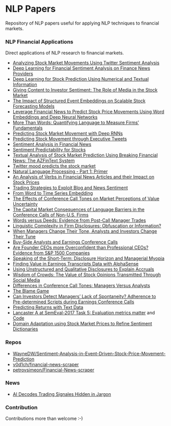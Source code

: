 # NLP Papers
Repository of NLP papers useful for applying NLP techniques to financial markets.

### NLP Financial Applications
Direct applications of NLP research to financial markets.
* [Analyzing Stock Market Movements Using Twitter Sentiment Analysis](pdf/analyzing_stock_market_movements_using_twitter_sentiment_analysis.pdf)
* [Deep Learning for Financial Sentiment Analysis on Finance News Providers](pdf/deep_learning_for_financial_sentiment_analysis_on_finance_news_providers.pdf)
* [Deep Learning for Stock Prediction Using Numerical and Textual Information](pdf/deep_learning_for_stock_prediction_using_numerical_and_textual_information.pdf)
* [Giving Content to Investor Sentiment: The Role of Media in the Stock Market](pdf/giving_content_to_investor_sentiment_the_role_of_media_in_the_stock_market.pdf)
* [The Impact of Structured Event Embeddings on Scalable Stock Forecasting Models](pdf/impact_of_structured_event_embeddings_on_scalable_stock_forecasting_models.pdf)
* [Leverage Financial News to Predict Stock Price Movements Using Word Embeddings and Deep Neural Networks](pdf/leverage_financial_news_to_predict_stock_price_movements.pdf)
* [More Than Words: Quantifying Language to Measure Firms’ Fundamentals](pdf/more_than_words_quantifying_language.pdf)
* [Predicting Stock Market Movement with Deep RNNs](pdf/predicting_stock_market_movement_with_deep_rnns.pdf)
* [Predicting Stock Movement through Executive Tweets](pdf/predicting_stock_movement_thorugh_executive_tweets.pdf)
* [Sentiment Analysis in Financial News](pdf/sentiment_analysis_in_financial_news.pdf)
* [Sentiment Predictability for Stocks](pdf/sentiment_predictability_for_stocks.pdf)
* [Textual Analysis of Stock Market Prediction Using Breaking Financial News: The AZFinText System](pdf/textual_analysis_of_stock_market_prediction.pdf)
* [Twitter mood predicts the stock market](pdf/twitter_mood_predicts_the_stock_market.pdf)
* [Natural Language Processing - Part 1: Primer](pdf/natural_language_processing_part_1_primer.pdf)
* [An Analysis of Verbs in Financial News Articles and their Impact on Stock Prices](pdf/an_analysis_of_verbs_in_financial_news_articles_and_their_impact_on_stock_price.pdf)
* [Trading Strategies to Exploit Blog and News Sentiment](pdf/trading_strategies_to_exploit_blog_and_news_sentiment.pdf)
* [From Word to Time Series Embedding](pdf/from_word_to_time_series_embedding.pdf)
* [The Effects of Conference Call Tones on Market Perceptions of Value Uncertainty ](https://papers.ssrn.com/sol3/papers.cfm?abstract_id=2579907)
* [The Capital Market Consequences of Language Barriers in the Conference Calls of Non-U.S. Firms](https://papers.ssrn.com/sol3/papers.cfm?abstract_id=2154948)
* [Words versus Deeds: Evidence from Post-Call Manager Trades](https://onlinelibrary.wiley.com/doi/abs/10.1111/fima.12173)
* [Linguistic Complexity in Firm Disclosures: Obfuscation or Information?](https://papers.ssrn.com/sol3/Papers.cfm?abstract_id=2375424)
* [When Managers Change Their Tone, Analysts and Investors Change Their Tune](https://papers.ssrn.com/sol3/papers.cfm?abstract_id=2559157)
* [Buy-Side Analysts and Earnings Conference Calls](https://papers.ssrn.com/sol3/papers.cfm?abstract_id=2736533)
* [Are Founder CEOs more Overconfident than Professional CEOs? Evidence from S&P 1500 Companies](https://papers.ssrn.com/sol3/papers.cfm?abstract_id=2510549)
* [Speaking of the Short-Term: Disclosure Horizon and Managerial Myopia](https://papers.ssrn.com/sol3/papers.cfm?abstract_id=1999484)
* [Finding Value in Earnings Transcripts Data with AlphaSense](https://extractalpha.com/wp-content/uploads/2015/06/Finding-Value-in-Earnings-Transcripts-Data-with-AlphaSense1.pdf)
* [Using Unstructured and Qualitative Disclosures to Explain Accruals](https://papers.ssrn.com/sol3/papers.cfm?abstract_id=2563940)
* [Wisdom of Crowds: The Value of Stock Opinions Transmitted Through Social Media](https://papers.ssrn.com/sol3/papers.cfm?abstract_id=1807265)
* [Differences in Conference Call Tones: Managers Versus Analysts](https://papers.ssrn.com/sol3/papers.cfm?abstract_id=2543993)
* [The Blame Game](https://papers.ssrn.com/sol3/papers.cfm?abstract_id=2447042)
* [Can Investors Detect Managers’ Lack of Spontaneity? Adherence to Pre-determined Scripts during Earnings Conference Calls](https://papers.ssrn.com/sol3/papers.cfm?abstract_id=2426504)
* [Predicting Returns with Text Data](https://papers.ssrn.com/sol3/papers.cfm?abstract_id=3389884)
* [Lancaster A at SemEval-2017 Task 5: Evaluation metrics matter](pdf/lancaster_a_at_semeval-2017_task_5_evaluation_metrics_matter_predicting_sentiment_from_financial_news_headlines.pdf) and [Code](https://github.com/apmoore1/semeval)
* [Domain Adaptation using Stock Market Prices to Refine Sentiment Dictionaries](pdf/domain_adaptation_using_stock_market_prices_to_refine_sentiment_dictionaries.pdf)

### Repos
* [WayneDW/Sentiment-Analysis-in-Event-Driven-Stock-Price-Movement-Prediction](https://github.com/WayneDW/Sentiment-Analysis-in-Event-Driven-Stock-Price-Movement-Prediction)
* [v0d1ch/financial-news-scraper](https://github.com/v0d1ch/financial-news-scraper)
* [petrovsimeon/Financial-News-scraper](https://github.com/petrovsimeon/Financial-News-scraper)

### News
* [AI Decodes Trading Signales Hidden in Jargon](pdf/ai_decodes_trading_signals_hidden_in_jargon.pdf)


### Contribution
Contributions more than welcome :-)
